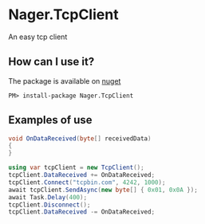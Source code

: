 # Nager.TcpClient

An easy tcp client

## How can I use it?

The package is available on [nuget](https://www.nuget.org/packages/Nager.TcpClient)
```
PM> install-package Nager.TcpClient
```

## Examples of use
```cs
void OnDataReceived(byte[] receivedData)
{
}

using var tcpClient = new TcpClient();
tcpClient.DataReceived += OnDataReceived;
tcpClient.Connect("tcpbin.com", 4242, 1000);
await tcpClient.SendAsync(new byte[] { 0x01, 0x0A });
await Task.Delay(400);
tcpClient.Disconnect();
tcpClient.DataReceived -= OnDataReceived;
```

